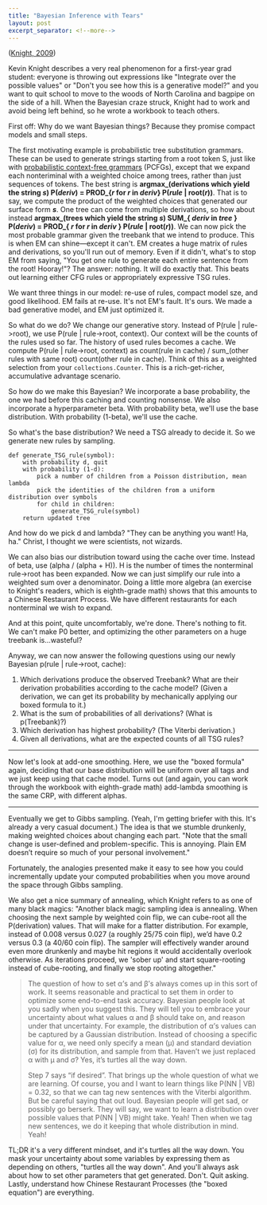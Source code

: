 ```yaml
---
title: "Bayesian Inference with Tears"
layout: post
excerpt_separator: <!--more-->
---
```


([Knight, 2009](https://www.isi.edu/natural-language/people/bayes-with-tears.pdf))

Kevin Knight describes a very real phenomenon for a first-year grad student: everyone is throwing out expressions like "Integrate over the possible values" or "Don't you see how this is a generative model?" and you want to quit school to move to the woods of North Carolina and bagpipe on the side of a hill. When the Bayesian craze struck, Knight had to work and avoid being left behind, so he wrote a workbook to teach others. 

<!--more-->

First off: Why do we want Bayesian things? Because they promise compact models and small steps.

The first motivating example is probabilistic tree substitution grammars. These can be used to generate strings starting from a root token S, just like with [probabilistic context-free grammars](https://en.wikipedia.org/wiki/Probabilistic_context-free_grammar) (PCFGs), except that we expand each nonteriminal with a weighted choice among trees, rather than just sequences of tokens. The best string is **argmax\_(derivations which yield the string _s_) P(_deriv_) = PROD\_{_r_ for _r_ in _deriv_} P(_rule_ \| root(_r_))**. That is to say, we compute the product of the weighted choices that generated our surface form **_s_**. One tree can come from multiple derivations, so how about instead **argmax\_(trees which yield the string _s_)  SUM\_{ _deriv_ in _tree_ } P(_deriv_) = PROD\_{ _r_ for _r_ in _deriv_ } P(_rule_ \| root(_r_))**. We can now pick the most probable grammar given the treebank that we intend to produce. This is when EM can shine—except it can't. EM creates a huge matrix of rules and derivations, so you'll run out of memory. Even if it didn't, what's to stop EM from saying, "You get one rule to generate each entire sentence from the root! Hooray!"? The answer: nothing. It will do exactly that. This beats out learning either CFG rules or appropriately expressive TSG rules.

We want three things in our model: re-use of rules, compact model sze, and good likelihood. EM fails at re-use. It's not EM's fault. It's ours. We made a bad generative model, and EM just optimized it.

So what do we do? We change our generative story. Instead of P(rule \| rule->root), we use P(rule \| rule->root, context). Our context will be the counts of the rules used so far. The history of used rules becomes a cache. We compute P(rule \| rule->root, context) as count(rule in cache) / sum\_(other rules with same root) count(other rule in cache). Think of this as a weighted selection from your `collections.Counter`. This is a rich-get-richer, accumulative advantage scenario.

So how do we make this Bayesian? We incorporate a base probability, the one we had before this caching and counting nonsense. We also incorporate a hyperparameter beta. With probability beta, we'll use the base distribution. With probability (1-beta), we'll use the cache.

So what's the base distribution? We need a TSG already to decide it. So we generate new rules by sampling. 

```
def generate_TSG_rule(symbol):
    with probability d, quit
    with probability (1-d):
    	pick a number of children from a Poisson distribution, mean lambda
    	pick the identities of the children from a uniform distribution over symbols
    	for child in children:
    		generate_TSG_rule(symbol)
    return updated tree
```

And how do we pick d and lambda? "They can be anything you want! Ha, ha." Christ, I thought we were scientists, not wizards.

We can also bias our distribution toward using the cache over time. Instead of beta, use (alpha / (alpha + H)). H is the number of times the nonterminal rule->root has been expanded. Now we can just simplify our rule into a weighted sum over a denominator. Doing a little more algebra (an exercise to Knight's readers, which is eighth-grade math) shows that this amounts to a Chinese Restaurant Process. We have different restaurants for each nonterminal we wish to expand.

And at this point, quite uncomfortably, we're done. There's nothing to fit. We can't make P0 better, and optimizing the other parameters on a huge treebank is...wasteful?

Anyway, we can now answer the following questions using our newly Bayesian p(rule \| rule->root, cache):

1. Which derivations produce the observed Treebank? What are their derivation probabilities according to the cache model? (Given a derivation, we can get its probability by mechanically applying our boxed formula to it.)
2. What is the sum of probabilities of all derivations? (What is p(Treebank)?)
3. Which derivation has highest probability? (The Viterbi derivation.)
4. Given all derivations, what are the expected counts of all TSG rules?


---

Now let's look at add-one smoothing. Here, we use the "boxed formula" again, deciding that our base distribution will be uniform over all tags and we just keep using that cache model. Turns out (and again, you can work through the workbook with eighth-grade math) add-lambda smoothing is the same CRP, with different alphas.

---

Eventually we get to Gibbs sampling. (Yeah, I'm getting briefer with this. It's already a very casual document.) The idea is that we stumble drunkenly, making weighted choices about changing each part. "Note that the small change is user-defined and problem-specific. This is annoying. Plain EM doesn’t require so much of your personal involvement."

Fortunately, the analogies presented make it easy to see how you could incrementally update your computed probabilities when you move around the space through Gibbs sampling.

We also get a nice summary of annealing, which Knight refers to as one of many black magics: "Another black magic sampling idea is annealing. When choosing the next sample by weighted coin flip, we can cube-root all the P(derivation) values. That will make for a flatter distribution. For example, instead of 0.008 versus 0.027 (a roughly 25/75 coin flip), we’d have 0.2 versus 0.3 (a 40/60 coin flip). The sampler will effectively wander around even more drunkenly and maybe hit regions it would accidentally overlook otherwise. As iterations proceed, we 'sober up' and start square-rooting instead of cube-rooting, and finally we stop rooting altogether."

> The question of how to set α’s and β’s always comes up in this sort of work. It seems reasonable and practical to set them in order to optimize some end-to-end task accuracy. Bayesian people look at you sadly when you suggest this. They will tell you to embrace your uncertainty about what values α and β should take on, and reason under that uncertainty. For example, the distribution of α’s values can be captured by a Gaussian distribution. Instead of choosing a specific value for α, we need only specify a mean (μ) and standard deviation (σ) for its distribution, and sample from that. Haven’t we just replaced α with μ and σ? Yes, it’s turtles all the way down.
>
> Step 7 says “if desired”. That brings up the whole question of what we are learning. Of course, you and I want to learn things like P(NN \| VB) = 0.32, so that we can tag new sentences with the Viterbi algorithm. But be careful saying that out loud. Bayesian people will get sad, or possibly go berserk. They will say, we want to learn a distribution over possible values that P(NN \| VB) might take. Yeah! Then when we tag new sentences, we do it keeping that whole distribution in mind. Yeah!

TL;DR it's a very different mindset, and it's turtles all the way down. You mask your uncertainty about some variables by expressing them as depending on others, "turtles all the way down". And you'll always ask about how to set other parameters that get generated. Don't. Quit asking. Lastly, understand how Chinese Restaurant Processes (the "boxed equation") are everything.
